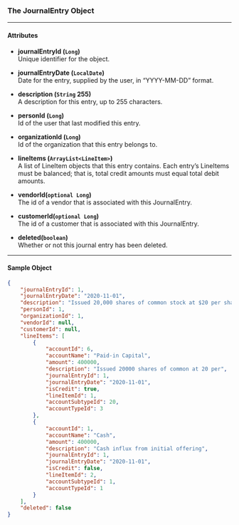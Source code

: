 ### The JournalEntry Object
___
#### Attributes
- **journalEntryId (`Long`)**<br/>
Unique identifier for the object.

- **journalEntryDate (`LocalDate`)**<br/>
Date for the entry, supplied by the user, in “YYYY-MM-DD” format.

- **description (`String` 255)**<br/>
A description for this entry, up to 255 characters.

- **personId (`Long`)**<br/>
Id of the user that last modified this entry.

- **organizationId (`Long`)**<br/>
Id of the organization that this entry belongs to. 

- **lineItems (`ArrayList<LineItem>`)**<br/>
A list of LineItem objects that this entry contains. Each entry’s LineItems must be balanced; that is, total credit amounts must equal total debit amounts.

- **vendorId(`optional Long`)**<br/>
The id of a vendor that is associated with this JournalEntry.

- **customerId(`optional Long`)**<br/>
The id of a customer that is associated with this JournalEntry.

- **deleted(`boolean`)** <br/>
Whether or not this journal entry has been deleted.
___
#### Sample Object
```json
{
    "journalEntryId": 1,
    "journalEntryDate": "2020-11-01",
    "description": "Issued 20,000 shares of common stock at $20 per share",
    "personId": 1,
    "organizationId": 1,
    "vendorId": null,
    "customerId": null,
    "lineItems": [
        {
            "accountId": 6,
            "accountName": "Paid-in Capital",
            "amount": 400000,
            "description": "Issued 20000 shares of common at 20 per",
            "journalEntryId": 1,
            "journalEntryDate": "2020-11-01",
            "isCredit": true,
            "lineItemId": 1,
            "accountSubtypeId": 20,
            "accountTypeId": 3
        },
        {
            "accountId": 1,
            "accountName": "Cash",
            "amount": 400000,
            "description": "Cash influx from initial offering",
            "journalEntryId": 1,
            "journalEntryDate": "2020-11-01",
            "isCredit": false,
            "lineItemId": 2,
            "accountSubtypeId": 1,
            "accountTypeId": 1
        }
    ],
    "deleted": false
}
```
